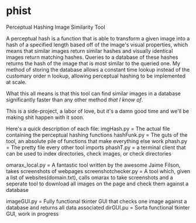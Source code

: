 # phist
Perceptual Hashing Image Similarity Tool

A perceptual hash is a function that is able to transform a given image into a hash of a specified length based off of the image's visual properties, which means that similar images return similar hashes and visually identical images return matching hashes. Queries to a database of these hashes returns the hash of the image that is most similar to the queried one. My method of storing the database allows a constant time lookup instead of the customary order n lookup, allowing perceptual hashing to be implemented at scale. 

What this all means is that this tool can find similar images in a database significantly faster than any other method *that I know of*.

This is a side-project, a labor of love, but it's a damn good time and we'll be making shit happen with it soon.

Here's a quick description of each file:
imgHash.py = The actual file containing the perceptual hashing functions
hashFunk.py = The guts of the tool, an absolute pile of functions that make everything else work
phash.py = The pretty file every other tool imports
phashT.py = a terminal client that can be used to index directories, check images, or check directories


omarax_local.py = A fantastic tool written by the awesome Jaime Filson, takes screenshots of webpages
screenshotchecker.py = A tool which, given a list of websites(domain.txt), calls omarax to take screenshots and a seperate tool to download all images on the page and check them against a database

imageGUI.py = Fully functional tkinter GUI that checks one image against a database and returns all data associated
dirGUI.pu = Sorta functional tkinter GUI, work in progress


